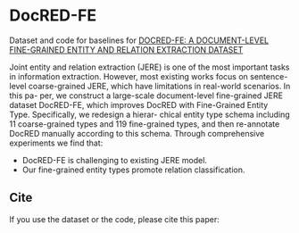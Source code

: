 # DocRED-FE
Dataset and code for baselines for [DOCRED-FE: A DOCUMENT-LEVEL FINE-GRAINED ENTITY AND RELATION EXTRACTION DATASET]()

Joint entity and relation extraction (JERE) is one of the most
important tasks in information extraction. However, most
existing works focus on sentence-level coarse-grained JERE,
which have limitations in real-world scenarios. In this pa-
per, we construct a large-scale document-level fine-grained
JERE dataset DocRED-FE, which improves DocRED with
Fine-Grained Entity Type. Specifically, we redesign a hierar-
chical entity type schema including 11 coarse-grained types
and 119 fine-grained types, and then re-annotate DocRED
manually according to this schema. Through comprehensive
experiments we find that:

+ DocRED-FE is challenging to existing JERE model.
+ Our fine-grained entity types promote relation classification.

## Cite
If you use the dataset or the code, please cite this paper:
```

```
